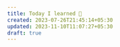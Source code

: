 ```yaml
---
title: Today I learned 📙
created: 2023-07-26T21:45:14+05:30
updated: 2023-11-10T11:07:27+05:30
draft: true
---
```

